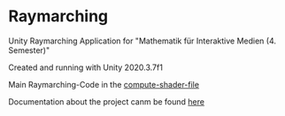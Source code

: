 # Raymarching
Unity Raymarching Application for "Mathematik für Interaktive Medien (4. Semester)"

Created and running with Unity 2020.3.7f1

Main Raymarching-Code in the [compute-shader-file](/RaymarchingUnity/Assets/RaymarchingShader.compute)

Documentation about the project canm be found [here](/Doc/coming_soon.txt)
